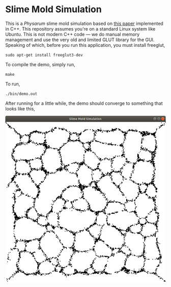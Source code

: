 # Slime Mold Simulation
This is a *Physarum* slime mold simulation based on [this paper](./slimemold_paper.pdf) implemented in C++. This repository assumes you're on a standard Linux system like Ubuntu. This is not modern C++ code &mdash; we do manual memory management and use the very old and limited GLUT library for the GUI. Speaking of which, before you run this application, you must install freeglut,

```
sudo apt-get install freeglut3-dev
```

To compile the demo, simply run,

```
make
```

To run,

```
./bin/demo.out
```

After running for a little while, the demo should converge to something that looks like this,

![Screenshot of Demo](./images/demo.png)